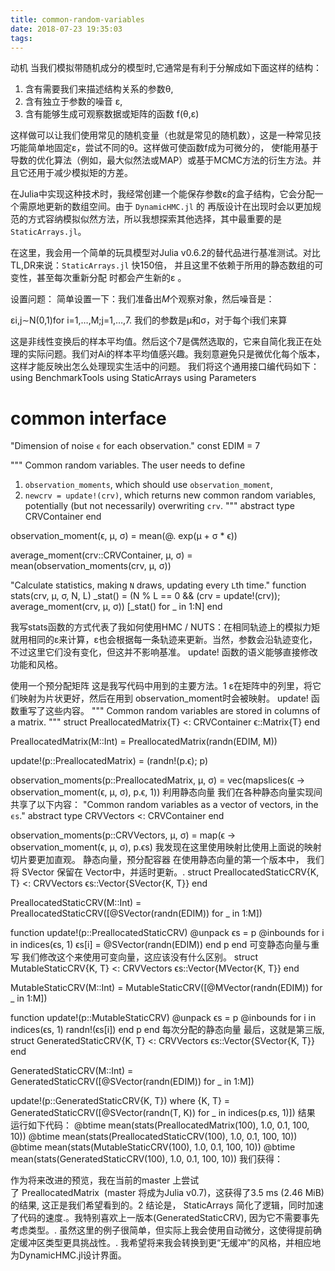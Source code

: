 ```yaml
---
title: common-random-variables
date: 2018-07-23 19:35:03
tags:
---
```


动机
当我们模拟带随机成分的模型时,它通常是有利于分解成如下面这样的结构：
1. 含有需要我们来描述结构关系的参数θ,
2. 含有独立于参数的噪音 ε,
3. 含有能够生成可观察数据或矩阵的函数 f(θ,ε)

这样做可以让我们使用常见的随机变量（也就是常见的随机数），这是一种常见技巧能简单地固定ε，尝试不同的θ。这样做可使函数f成为可微分的，
使f能用基于导数的优化算法（例如，最大似然法或MAP）或基于MCMC方法的衍生方法。并且它还用于减少模拟矩的方差。

在Julia中实现这种技术时，我经常创建一个能保存参数ε的盒子结构，它会分配一个需原地更新的数组空间。由于 `DynamicHMC.jl` 的
再版设计在出现时会以更加规范的方式容纳模拟似然方法，所以我想探索其他选择，其中最重要的是`StaticArrays.jl`。


在这里，我会用一个简单的玩具模型对Julia v0.6.2的替代品进行基准测试。对比TL,DR来说：`StaticArrays.jl` 快150倍，
并且这里不依赖于所用的静态数组的可变性，甚至每次重新分配 时都会产生新的ε 。


设置问题：
简单设置一下：我们准备出$M$个观察对象，然后噪音是：


εi,j∼N(0,1)for i=1,…,M;j=1,…,7.
我们的参数是μ和σ，对于每个i我们来算

这是非线性变换后的样本平均值。然后这个7是偶然选取的，它来自简化我正在处理的实际问题。我们对Ai的样本平均值感兴趣。我刻意避免只是微优化每个版本，这样才能反映出怎么处理现实生活中的问题。
我们将这个通用接口编代码如下：
using BenchmarkTools
using StaticArrays
using Parameters

# common interface

"Dimension of noise ``ϵ`` for each observation."
const EDIM = 7

"""
Common random variables. The user needs to define

1. `observation_moments`, which should use `observation_moment`,
2. `newcrv = update!(crv)`, which returns new common random variables,
potentially (but not necessarily) overwriting `crv`.
"""
abstract type CRVContainer end

observation_moment(ϵ, μ, σ) = mean(@. exp(μ + σ * ϵ))

average_moment(crv::CRVContainer, μ, σ) = mean(observation_moments(crv, μ, σ))

"Calculate statistics, making `N` draws, updating every `L`th time."
function stats(crv, μ, σ, N, L)
    _stat() = (N % L == 0 && (crv = update!(crv)); average_moment(crv, μ, σ))
    [_stat() for _ in 1:N]
end

我写stats函数的方式代表了我如何使用HMC / NUTS：在相同轨迹上的模拟力矩就用相同的ε来计算，ε也会根据每一条轨迹来更新。当然，参数会沿轨迹变化，不过这里它们没有变化，但这并不影响基准。
update! 函数的语义能够直接修改功能和风格。

使用一个预分配矩阵
这是我写代码中用到的主要方法。1 ε在矩阵中的列里，将它们映射为片状更好，然后在用到 observation_moment时会被映射。
update! 函数重写了这些内容。
"""
Common random variables are stored in columns of a matrix.
"""
struct PreallocatedMatrix{T} <: CRVContainer
    ϵ::Matrix{T}
end

PreallocatedMatrix(M::Int) = PreallocatedMatrix(randn(EDIM, M))

update!(p::PreallocatedMatrix) = (randn!(p.ϵ); p)

observation_moments(p::PreallocatedMatrix, μ, σ) =
    vec(mapslices(ϵ -> observation_moment(ϵ, μ, σ), p.ϵ, 1))
利用静态向量
我们在各种静态向量实现间共享了以下内容：
"Common random variables as a vector of vectors, in the `ϵs`."
abstract type CRVVectors <: CRVContainer end

observation_moments(p::CRVVectors, μ, σ) =
    map(ϵ -> observation_moment(ϵ, μ, σ), p.ϵs)
我发现在这里使用映射比使用上面说的映射切片要更加直观。
静态向量，预分配容器
在使用静态向量的第一个版本中， 我们将 SVector 保留在 Vector中，并适时更新。.
struct PreallocatedStaticCRV{K, T} <: CRVVectors
    ϵs::Vector{SVector{K, T}}
end

PreallocatedStaticCRV(M::Int) =
    PreallocatedStaticCRV([@SVector(randn(EDIM)) for _ in 1:M])

function update!(p::PreallocatedStaticCRV)
    @unpack ϵs = p
    @inbounds for i in indices(ϵs, 1)
        ϵs[i] = @SVector(randn(EDIM))
    end
    p
end
可变静态向量与重写
我们修改这个来使用可变向量，这应该没有什么区别。
struct MutableStaticCRV{K, T} <: CRVVectors
    ϵs::Vector{MVector{K, T}}
end

MutableStaticCRV(M::Int) =
    MutableStaticCRV([@MVector(randn(EDIM)) for _ in 1:M])

function update!(p::MutableStaticCRV)
    @unpack ϵs = p
    @inbounds for i in indices(ϵs, 1)
        randn!(ϵs[i])
    end
    p
end
每次分配的静态向量
最后，这就是第三版,
struct GeneratedStaticCRV{K, T} <: CRVVectors
    ϵs::Vector{SVector{K, T}}
end

GeneratedStaticCRV(M::Int) =
    GeneratedStaticCRV([@SVector(randn(EDIM)) for _ in 1:M])

update!(p::GeneratedStaticCRV{K, T}) where {K, T} =
    GeneratedStaticCRV([@SVector(randn(T, K)) for _ in indices(p.ϵs, 1)])
结果
运行如下代码：
@btime mean(stats(PreallocatedMatrix(100), 1.0, 0.1, 100, 10))
@btime mean(stats(PreallocatedStaticCRV(100), 1.0, 0.1, 100, 10))
@btime mean(stats(MutableStaticCRV(100), 1.0, 0.1, 100, 10))
@btime mean(stats(GeneratedStaticCRV(100), 1.0, 0.1, 100, 10))
我们获得：

作为将来改进的预览，我在当前的master 上尝试了 PreallocatedMatrix  (master 将成为Julia v0.7)，这获得了3.5 ms (2.46 MiB)的结果, 这正是我们希望看到的。2
结论是， StaticArrays 简化了逻辑，同时加速了代码的速度.。我特别喜欢上一版本(GeneratedStaticCRV), 因为它不需要事先考虑类型。. 虽然这里的例子很简单，但实际上我会使用自动微分，这使得提前确定缓冲区类型更具挑战性。. 我希望将来我会转换到更“无缓冲”的风格，并相应地为DynamicHMC.jl设计界面。
